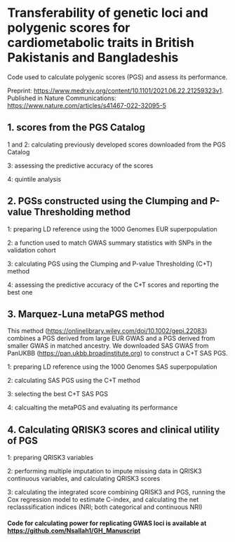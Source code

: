 # Transferability of genetic loci and polygenic scores for cardiometabolic traits in British Pakistanis and Bangladeshis

Code used to calculate polygenic scores (PGS) and assess its performance. 

Preprint: https://www.medrxiv.org/content/10.1101/2021.06.22.21259323v1. 
Published in Nature Communications: https://www.nature.com/articles/s41467-022-32095-5


## 1. scores from the PGS Catalog
1 and 2: calculating previously developed scores downloaded from the PGS Catalog

3: assessing the predictive accuracy of the scores

4: quintile analysis


## 2. PGSs constructed using the Clumping and P-value Thresholding method
1: preparing LD reference using the 1000 Genomes EUR superpopulation

2: a function used to match GWAS summary statistics with SNPs in the validation cohort

3: calculating PGS using the Clumping and P-value Thresholding (C+T) method

4: assessing the predictive accuracy of the C+T scores and reporting the best one

## 3. Marquez-Luna metaPGS method
This method (https://onlinelibrary.wiley.com/doi/10.1002/gepi.22083) combines a PGS derived from large EUR GWAS and a PGS derived from smaller GWAS in matched ancestry. We downloaded SAS GWAS from PanUKBB (https://pan.ukbb.broadinstitute.org) to construct a C+T SAS PGS.

1: preparing LD reference using the 1000 Genomes SAS superpopulation

2: calculating SAS PGS using the C+T method

3: selecting the best C+T SAS PGS

4: calcualting the metaPGS and evaluating its performance

## 4. Calculating QRISK3 scores and clinical utility of PGS

1: preparing QRISK3 variables

2: performing multiple imputation to impute missing data in QRISK3 continuous variables, and calculating QRISK3 scores

3: calculating the integrated score combining QRISK3 and PGS, running the Cox regression model to estimate C-index, and calculating the net reclasssification indices (NRI; both categorical and continuous NRI)


#### Code for calculating power for replicating GWAS loci is available at https://github.com/Nsallah1/GH_Manuscript
